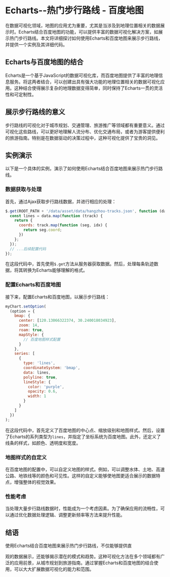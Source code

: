 # Echarts--热门步行路线 - 百度地图

在数据可视化领域，地图的应用尤为重要，尤其是当涉及到地理位置相关的数据展示时。Echarts结合百度地图的功能，可以提供丰富的数据可视化解决方案，如展示热门步行路线。本文将详细探讨如何使用Echarts和百度地图来展示步行路线，并提供一个实例及其详细代码。

## Echarts与百度地图的结合

Echarts是一个基于JavaScript的数据可视化库，而百度地图提供了丰富的地理信息服务。将这两者结合，可以创建出具有强大功能的地理位置相关的数据可视化应用。这种结合使得展示复杂的地理数据变得简单，同时保持了Echarts一贯的灵活性和可定制性。

## 展示步行路线的意义

步行路线的可视化对于城市规划、交通管理、旅游推广等领域都有重要意义。通过可视化这些路线，可以更好地理解人流分布、优化交通布局，或者为游客提供便利的旅游指南。特别是在数据驱动的决策过程中，这种可视化提供了宝贵的洞见。

## 实例演示

以下是一个具体的实例，演示了如何使用Echarts结合百度地图来展示热门步行路线。

### 数据获取与处理

首先，通过Ajax获取步行路线数据，并进行相应的处理：

```javascript
$.get(ROOT_PATH + '/data/asset/data/hangzhou-tracks.json', function (data) {
  const lines = data.map(function (track) {
    return {
      coords: track.map(function (seg, idx) {
        return seg.coord;
      })
    };
  });
  // ...后续配置代码
});
```

在这段代码中，首先使用`$.get`方法从服务器获取数据。然后，处理每条轨迹数据，将其转换为Echarts能够理解的格式。

### 配置Echarts和百度地图

接下来，配置Echarts和百度地图，以展示步行路线：

```javascript
myChart.setOption(
  (option = {
    bmap: {
      center: [120.13066322374, 30.240018034923],
      zoom: 14,
      roam: true,
      mapStyle: {
        // 百度地图样式配置
      }
    },
    series: [
      {
        type: 'lines',
        coordinateSystem: 'bmap',
        data: lines,
        polyline: true,
        lineStyle: {
          color: 'purple',
          opacity: 0.6,
          width: 1
        }
      }
    ]
  })
);
```

在这段代码中，首先定义了百度地图的中心点、缩放级别和地图样式。然后，设置了Echarts的系列类型为`lines`，并指定了坐标系统为百度地图。此外，还定义了线条的样式，如颜色、透明度和宽度。

### 地图样式的自定义

在百度地图的配置中，可以自定义地图的样式。例如，可以调整水体、土地、高速公路、地铁线等的颜色和可见性。这样的自定义能够使地图更适合展示的数据特点，增强整体的视觉效果。

### 性能考虑

当处理大量步行路线数据时，性能成为一个考虑因素。为了确保应用的流畅性，可以通过优化数据处理逻辑、调整更新频率等方法来提升性能。

## 结语

使用Echarts结合百度地图来展示热门步行路线，不仅能够提供直

观的数据展示，还能够揭示潜在的模式和趋势。这种可视化方法在多个领域都有广泛的应用前景，从城市规划到旅游指南。通过掌握Echarts和百度地图的结合使用，可以大大扩展数据可视化的能力和范围。